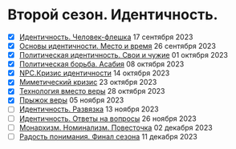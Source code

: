 # Второй сезон. Идентичность.

- [x] [Идентичность. Человек-флешка](your-flash-memory-card-with-identity.md) 17 сентября 2023
- [x] [Основы идентичности. Место и время](placeandtime.md) 26 сентября 2023
- [x] [Политическая идентичность. Свои и чужие](political-identity.md) 01 октября 2023
- [x] [Политическая борьба. Асабия](asabiya.md) 08 октября 2023
- [x] [NPC.Кризис идентичности](the-crisis-of-identity.md) 14 октября 2023
- [x] [Миметический кризис](mimetic.md) 23 октября 2023
- [x] [Технология вместо веры](technology-instead-of-faith.md) 28 октября 2023
- [x] [Прыжок веры](a-leap-of-faith.md) 05 ноября 2023
- [ ] [Идентичность. Развязка](identity-conclusion.md) 13 ноября 2023
- [ ] [Идентичность. Ответы на вопросы](identity-qa.md) 26 ноября 2023
- [ ] [Монархизм. Номинализм. Повесточка](monarchs-and-agenda.md) 02 декабря 2023
- [ ] [Радость понимания. Финал сезона](the-joy-of-understanding.md) 11 декабря 2023
